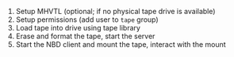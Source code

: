 1. Setup MHVTL (optional; if no physical tape drive is available)
2. Setup permissions (add user to `tape` group)
3. Load tape into drive using tape library
4. Erase and format the tape, start the server
5. Start the NBD client and mount the tape, interact with the mount

